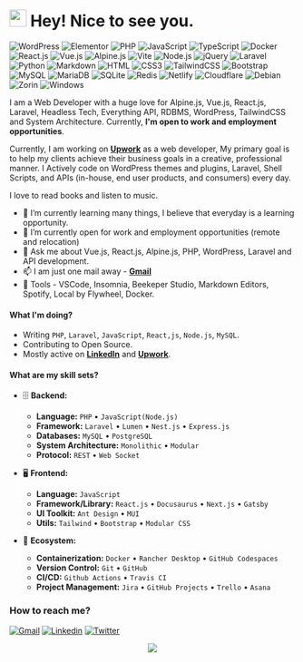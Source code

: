 <h1><img src="https://emojis.slackmojis.com/emojis/images/1531849430/4246/blob-sunglasses.gif?1531849430" width="30"/> Hey! Nice to see you.</h1>

![WordPress](https://img.shields.io/badge/Wordpress-21759B?style=flat-square&logo=wordpress&logoColor=white)
![Elementor](https://img.shields.io/badge/Elementor-9146FF?style=flat-square&logo=elementor&logoColor=white)
![PHP](https://img.shields.io/badge/PHP-777BB4?style=flat-square&logo=php&logoColor=white)
![JavaScript](https://img.shields.io/badge/JavaScript-F7DF1E?style=flat-square&logo=javascript&logoColor=black)
![TypeScript](https://img.shields.io/badge/TypeScript-007ACC?style=flat-square&logo=typescript&logoColor=white)
![Docker](https://img.shields.io/badge/Docker-0CC1F3?style=flat-square&logo=docker&logoColor=white)
![React.js](https://img.shields.io/badge/React.js-0081CB?style=flat-square&logo=react&logoColor=61DAFB)
![Vue.js](https://img.shields.io/badge/Vue.js-35495E?style=flat-square&logo=vue.js&logoColor=4FC08D)
![Alpine.js](https://img.shields.io/badge/Alpine.js-663399?style=flat-square&logo=alpine.js&logoColor=white)
![Vite](https://img.shields.io/badge/Vite-593D88?style=flat-square&logo=vite&logoColor=white)
![Node.js](https://img.shields.io/badge/Node.js-43853D?style=flat-square&logo=node.js&logoColor=white)
![jQuery](https://img.shields.io/badge/jQuery-0769AD?style=flat-square&logo=jquery&logoColor=white)
![Laravel](https://img.shields.io/badge/Laravel-FF2D20?style=flat-square&logo=laravel&logoColor=white)
![Python](https://img.shields.io/badge/Python-3776AB?style=flat-square&logo=python&logoColor=white)
![Markdown](https://img.shields.io/badge/Markdown-000000?style=flat-square&logo=markdown&logoColor=white)
![HTML](https://img.shields.io/badge/HTML5-E34F26?style=flat-square&logo=html5&logoColor=white)
![CSS3](https://img.shields.io/badge/CSS3-1572B6?style=flat-square&logo=css3&logoColor=white)
![TailwindCSS](https://img.shields.io/badge/Tailwind_CSS-38B2AC?style=flat-square&logo=tailwind-css&logoColor=white)
![Bootstrap](https://img.shields.io/badge/Bootstrap-563D7C?style=flat-square&logo=bootstrap&logoColor=white)
![MySQL](https://img.shields.io/badge/MySQL-005C84?style=flat-square&logo=mysql&logoColor=white)
![MariaDB](https://img.shields.io/badge/MariaDB-003545?style=flat-square&logo=mariadb&logoColor=white)
![SQLite](https://img.shields.io/badge/SQLite-07405E?style=flat-square&logo=sqlite&logoColor=white)
![Redis](https://img.shields.io/badge/redis-%23DD0031.svg?&style=flat-square&logo=redis&logoColor=white)
![Netlify](https://img.shields.io/badge/Netlify-00C7B7?style=flat-square&logo=netlify&logoColor=white)
![Cloudflare](https://img.shields.io/badge/Cloudflare-F38020?style=flat-square&logo=Cloudflare&logoColor=white)
![Debian](https://img.shields.io/badge/Debian-A81D33?style=flat-square&logo=debian&logoColor=white)
![Zorin](https://img.shields.io/badge/Zorin%20OS-0CC1F3?style=flat-square&logo=zorin&logoColor=white)
![Windows](https://img.shields.io/badge/windows-000000?style=flat-square&logo=windows&logoColor=white)

I am a Web Developer with a huge love for Alpine.js, Vue.js, React.js, Laravel, Headless Tech, Everything API, RDBMS, WordPress, TailwindCSS and System Architecture. Currently, **I'm open to work and employment opportunities**.

Currently, I am working on **[Upwork](https://www.upwork.com/fl/~0111236bcb71a56a41)** as a web developer, My primary goal is to help my clients achieve their business goals in a creative, professional manner. I Actively code on WordPress themes and plugins, Laravel, Shell Scripts, and APIs (in-house, end user products, and consumers) every day.

I love to read books and listen to music.

- 🌱 I’m currently learning many things, I believe that everyday is a learning opportunity.
- 👯 I’m currently open for work and employment opportunities (remote and relocation)
- 💬 Ask me about Vue.js, React.js, Alpine.js, PHP, WordPress, Laravel and API development.
- 📫 I am just one mail away - **[Gmail](https://mailto:mahim.upwork@gmail.com)**
- :wrench: Tools - VSCode, Insomnia, Beekeper Studio, Markdown Editors, Spotify, Local by Flywheel, Docker.

#### What I'm doing?

- Writing `PHP`, `Laravel`, `JavaScript`, `React,js`, `Node.js`, `MySQL`.
- Contributing to Open Source.
- Mostly active on **[LinkedIn](https://www.linkedin.com/in/svzapurbo)** and **[Upwork](https://www.upwork.com/fl/~0111236bcb71a56a41)**.

#### What are my skill sets?

- 🗄️ **Backend:**

  - **Language:** `PHP` • `JavaScript(Node.js)`
  - **Framework:** `Laravel` • `Lumen` • `Nest.js` • `Express.js`
  - **Databases:** `MySQL` • `PostgreSQL`
  - **System Architecture:** `Monolithic` • `Modular`
  - **Protocol:** `REST` • `Web Socket`

- 🖥 **Frontend:**

  - **Language:** `JavaScript`
  - **Framework/Library:** `React.js` • `Docusaurus` • `Next.js` • `Gatsby`
  - **UI Toolkit:** `Ant Design` • `MUI`
  - **Utils:** `Tailwind` • `Bootstrap` • `Modular CSS`

- 🎡 **Ecosystem:**
  - **Containerization:** `Docker` • `Rancher Desktop` • `GitHub Codespaces`
  - **Version Control:** `Git` • `GitHub`
  - **CI/CD:** `Github Actions` • `Travis CI`
  - **Project Management:** `Jira` • `GitHub Projects` • `Trello` • `Asana`

### How to reach me?

[![Gmail](https://img.shields.io/badge/Gmail-EA4335?style=flat-square&logo=gmail&logoColor=white)](https://mailto:mahim.upwork@gmail.com)
[![Linkedin](https://img.shields.io/badge/LinkedIn-0077B5?style=flat-square&logo=linkedin&logoColor=white)](https://www.linkedin.com/in/svzapurbo) 
[![Twitter](https://img.shields.io/badge/Twitter-1DA1F2?style=flat-square&logo=twitter&logoColor=white)](https://twitter.com/SvzApurbo)

<p align="center">
<!-- <a href="https://github.com/git-mahim"><img src="https://github-readme-stats.vercel.app/api?username=git-mahim&show_icons=true&hide=&count_private=true&title_color=3382ed&text_color=ffffff&icon_color=3382ed&bg_color=1c1917&hide_border=true&show_icons=true" alt="git-mahim's GitHub stats" /></a> -->
<a href="https://github.com/git-mahim"><img src="https://github-readme-streak-stats.herokuapp.com/?user=git-mahim&stroke=ffffff&background=1c1917&ring=0891b2&fire=0891b2&currStreakNum=ffffff&currStreakLabel=0891b2&sideNums=ffffff&sideLabels=ffffff&dates=ffffff&hide_border=true" /></a>
   
    
    
 
   
</p>



